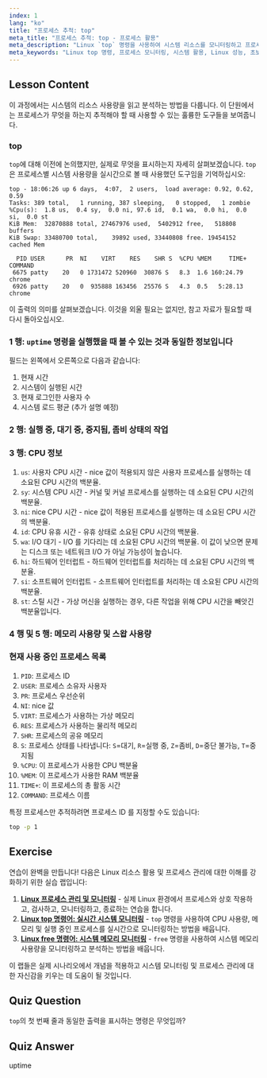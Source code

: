 ```yaml
---
index: 1
lang: "ko"
title: "프로세스 추적: top"
meta_title: "프로세스 추적: top - 프로세스 활용"
meta_description: "Linux `top` 명령을 사용하여 시스템 리소스를 모니터링하고 프로세스를 추적하는 방법을 배웁니다. 성능 분석을 위한 CPU, 메모리 및 프로세스 세부 정보를 이해합니다."
meta_keywords: "Linux top 명령, 프로세스 모니터링, 시스템 활용, Linux 성능, 초보자, 튜토리얼, 가이드"
---
```


## Lesson Content

이 과정에서는 시스템의 리소스 사용량을 읽고 분석하는 방법을 다룹니다. 이 단원에서는 프로세스가 무엇을 하는지 추적해야 할 때 사용할 수 있는 훌륭한 도구들을 보여줍니다.

### top

`top`에 대해 이전에 논의했지만, 실제로 무엇을 표시하는지 자세히 살펴보겠습니다. `top`은 프로세스별 시스템 사용량을 실시간으로 볼 때 사용했던 도구임을 기억하십시오:

```plaintext
top - 18:06:26 up 6 days,  4:07,  2 users,  load average: 0.92, 0.62, 0.59
Tasks: 389 total,   1 running, 387 sleeping,   0 stopped,   1 zombie
%Cpu(s):  1.8 us,  0.4 sy,  0.0 ni, 97.6 id,  0.1 wa,  0.0 hi,  0.0 si,  0.0 st
KiB Mem:  32870888 total, 27467976 used,  5402912 free,   518808 buffers
KiB Swap: 33480700 total,    39892 used, 33440808 free. 19454152 cached Mem

  PID USER      PR  NI    VIRT    RES    SHR S  %CPU %MEM     TIME+ COMMAND
 6675 patty    20   0 1731472 520960  30876 S   8.3  1.6 160:24.79 chrome
 6926 patty    20   0  935888 163456  25576 S   4.3  0.5   5:28.13 chrome
```

이 출력의 의미를 살펴보겠습니다. 이것을 외울 필요는 없지만, 참고 자료가 필요할 때 다시 돌아오십시오.

### 1 행: `uptime` 명령을 실행했을 때 볼 수 있는 것과 동일한 정보입니다

필드는 왼쪽에서 오른쪽으로 다음과 같습니다:

1. 현재 시간
2. 시스템이 실행된 시간
3. 현재 로그인한 사용자 수
4. 시스템 로드 평균 (추가 설명 예정)

### 2 행: 실행 중, 대기 중, 중지됨, 좀비 상태의 작업

### 3 행: CPU 정보

1. `us`: 사용자 CPU 시간 - nice 값이 적용되지 않은 사용자 프로세스를 실행하는 데 소요된 CPU 시간의 백분율.
2. `sy`: 시스템 CPU 시간 - 커널 및 커널 프로세스를 실행하는 데 소요된 CPU 시간의 백분율.
3. `ni`: nice CPU 시간 - nice 값이 적용된 프로세스를 실행하는 데 소요된 CPU 시간의 백분율.
4. `id`: CPU 유휴 시간 - 유휴 상태로 소요된 CPU 시간의 백분율.
5. `wa`: I/O 대기 - I/O 를 기다리는 데 소요된 CPU 시간의 백분율. 이 값이 낮으면 문제는 디스크 또는 네트워크 I/O 가 아닐 가능성이 높습니다.
6. `hi`: 하드웨어 인터럽트 - 하드웨어 인터럽트를 처리하는 데 소요된 CPU 시간의 백분율.
7. `si`: 소프트웨어 인터럽트 - 소프트웨어 인터럽트를 처리하는 데 소요된 CPU 시간의 백분율.
8. `st`: 스틸 시간 - 가상 머신을 실행하는 경우, 다른 작업을 위해 CPU 시간을 빼앗긴 백분율입니다.

### 4 행 및 5 행: 메모리 사용량 및 스왑 사용량

### 현재 사용 중인 프로세스 목록

1. `PID`: 프로세스 ID
2. `USER`: 프로세스 소유자 사용자
3. `PR`: 프로세스 우선순위
4. `NI`: nice 값
5. `VIRT`: 프로세스가 사용하는 가상 메모리
6. `RES`: 프로세스가 사용하는 물리적 메모리
7. `SHR`: 프로세스의 공유 메모리
8. `S`: 프로세스 상태를 나타냅니다: `S`=대기, `R`=실행 중, `Z`=좀비, `D`=중단 불가능, `T`=중지됨
9. `%CPU`: 이 프로세스가 사용한 CPU 백분율
10. `%MEM`: 이 프로세스가 사용한 RAM 백분율
11. `TIME+`: 이 프로세스의 총 활동 시간
12. `COMMAND`: 프로세스 이름

특정 프로세스만 추적하려면 프로세스 ID 를 지정할 수도 있습니다:

```bash
top -p 1
```

## Exercise

연습이 완벽을 만듭니다! 다음은 Linux 리소스 활용 및 프로세스 관리에 대한 이해를 강화하기 위한 실습 랩입니다:

1. **[Linux 프로세스 관리 및 모니터링](https://labex.io/ko/labs/comptia-manage-and-monitor-linux-processes-590864)** - 실제 Linux 환경에서 프로세스와 상호 작용하고, 검사하고, 모니터링하고, 종료하는 연습을 합니다.
2. **[Linux top 명령어: 실시간 시스템 모니터링](https://labex.io/ko/labs/linux-linux-top-command-real-time-system-monitoring-388500)** - `top` 명령을 사용하여 CPU 사용량, 메모리 및 실행 중인 프로세스를 실시간으로 모니터링하는 방법을 배웁니다.
3. **[Linux free 명령어: 시스템 메모리 모니터링](https://labex.io/ko/labs/linux-linux-free-command-monitoring-system-memory-388496)** - `free` 명령을 사용하여 시스템 메모리 사용량을 모니터링하고 분석하는 방법을 배웁니다.

이 랩들은 실제 시나리오에서 개념을 적용하고 시스템 모니터링 및 프로세스 관리에 대한 자신감을 키우는 데 도움이 될 것입니다.

## Quiz Question

`top`의 첫 번째 줄과 동일한 출력을 표시하는 명령은 무엇입까?

## Quiz Answer

uptime
